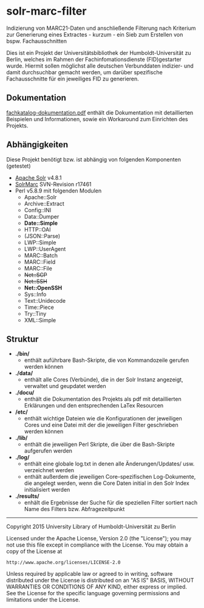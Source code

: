 # solr-marc-filter

Indizierung von MARC21-Daten und anschließende Filterung nach Kriterium zur Generierung eines Extractes - kurzum - ein Sieb zum Erstellen von bspw. Fachausschnitten

Dies ist ein Projekt der Universitätsbibliothek der Humboldt-Universität zu Berlin, welches im Rahmen der Fachinfomationsdienste (FID)gestarter wurde. Hiermit sollen möglichst alle deutschen Verbunddaten indizier- und damit durchsuchbar gemacht werden, um darüber spezifische Fachausschnitte für ein jeweiliges FID zu generieren.

## Dokumentation
[fachkatalog-dokumentation.pdf](https://github.com/UB-HU-Berlin/solr-marc-filter/blob/master/docu/fachkatalog-dokumentation.pdf) enthält die Dokumentation mit detaillierten Beispielen und Informationen, sowie ein Workaround zum Einrichten des Projekts.

## Abhängigkeiten

Diese Projekt benötigt bzw. ist abhängig von folgenden Komponenten (getestet)

- [Apache Solr](http://lucene.apache.org/solr/) v4.8.1 
- [SolrMarc](https://code.google.com/p/solrmarc/source/checkout) SVN-Revision r17461
- Perl v5.8.9 mit folgenden Modulen
    - Apache::Solr
    - Archive::Extract
    - Config::INI
    - Data::Dumper
    - **Date::Simple**
    - HTTP::OAI
    - (JSON::Parse)
    - LWP::Simple
    - LWP::UserAgent
    - MARC::Batch
    - MARC::Field
    - MARC::File
    - ~~Net::SCP~~
    - ~~Net::SSH~~
    - **Net::OpenSSH**
    - Sys::Info
    - Text::Unidecode
    - Time::Piece
    - Try::Tiny
    - XML::Simple

## Struktur

- __./bin/__ 
    - enthält auführbare Bash-Skripte, die von Kommandozeile gerufen werden können
- __./data/__ 
    - enthält alle Cores (Verbünde), die in der Solr Instanz angezeigt, verwaltet und geupdatet werden
- __./docu/__
    - enthält die Dokumentation des Projekts als pdf mit detaillierten Erklärungen und den entsprechenden LaTex Resourcen
- __/etc/__ 
    - enthält wichtige Dateien wie die Konfigurationen der jeweiligen Cores und eine Datei mit der die jeweiligen Filter geschrieben werden können
- __./lib/__
    - enthält die jeweiligen Perl Skripte, die über die Bash-Skripte aufgerufen werden
- __./log/__ 
    - enthält eine globale log.txt in denen alle Änderungen/Updates/ usw. verzeichnet werden
    - enthält außerdem die jeweiligen Core-spezifischen Log-Dokumente, die angelegt werden, wenn die Core Daten initial in den Solr Index initialisiert werden
- __./results/__ 
    - enhält die Ergebnisse der Suche für die speziellen Filter sortiert nach Name des Filters bzw. Abfragezeitpunkt

    
-----------

Copyright 2015 University Library of Humboldt-Universität zu Berlin

Licensed under the Apache License, Version 2.0 (the "License");
you may not use this file except in compliance with the License.
You may obtain a copy of the License at

    http://www.apache.org/licenses/LICENSE-2.0

Unless required by applicable law or agreed to in writing, software
distributed under the License is distributed on an "AS IS" BASIS,
WITHOUT WARRANTIES OR CONDITIONS OF ANY KIND, either express or implied.
See the License for the specific language governing permissions and
limitations under the License.
